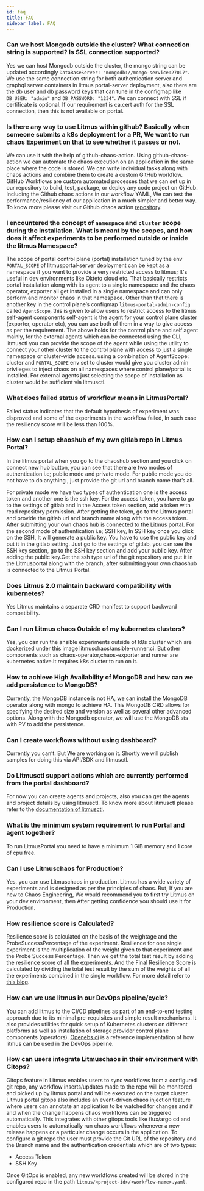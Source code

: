 ```yaml
---
id: faq
title: FAQ
sidebar_label: FAQ
---
```


### Can we host Mongodb outside the cluster? What connection string is supported? Is SSL connection supported?

Yes we can host Mongodb outside the cluster, the mongo string can be updated accordingly `DataBaseServer: "mongodb://mongo-service:27017"`.
We use the same connection string for both authentication server and graphql server containers in litmus portal-server deployment, also there are the db user and db            password keys that can tune in the configmap like `DB_USER: "admin"` and `DB_PASSWORD: "1234"`.
We can connect with SSL if certificate is optional. If our requirement is ca.cert auth for the SSL connection, then this is not available on portal. 

### Is there any way to use Litmus within github? Basically when someone submits a k8s deployment for a PR, We want to run chaos Experiment on that to see whether it passes or not.

We can use it with the help of github-chaos-action. Using github-chaos-action we can automate the chaos execution on an application in the same place where the code is stored. We can write individual tasks along with chaos actions and combine them to create a custom GitHub workflow. GitHub Workflows are custom automated processes that we can set up in our repository to build, test, package, or deploy any code project on GitHub. Including the Github chaos actions in our workflow YAML, We can test the performance/resiliency of our application in a much simpler and better way. To know more please visit  our Github chaos action [repository](https://github.com/litmuschaos/github-chaos-actions).

### I encountered the concept of `namespace` and `cluster` scope during the installation. What is meant by the scopes, and how does it affect experiments to be performed outside or inside the litmus Namespace?

The scope of portal control plane (portal) installation tuned by the env `PORTAL_SCOPE` of litmusportal-server deployment can be kept as a namespace if you want to provide a very restricted access to litmus; It's useful in dev environments like Okteto cloud etc.
That basically restricts portal installation along with its agent to a single namespace and the chaos operator, exporter all get installed in a single namespace and can only perform and monitor chaos in that namespace.
Other than that there is another key in the control plane’s configmap `litmus-portal-admin-config` called  `AgentScope`, this is given to allow users to restrict access to the litmus self-agent components self-agent is the agent for your control plane cluster (exporter, operator etc), you can use both of them in a way to give access as per the requirement.
The above holds for the control plane and self agent mainly, for the external agents which can be connected using the CLI, litmusctl you can provide the scope of the agent while using the utility to connect your other cluster to the control plane with access to just a single namespace or cluster-wide access.
using a combination of AgentScope: cluster and `PORTAL_SCOPE`  env set to cluster would give you cluster admin privileges to inject chaos on all namespaces where control plane/portal is installed. For external agents just selecting the scope of installation as cluster would be sufficient via litmusctl.

### What does failed status of workflow means in LitmusPortal?

Failed status indicates that the default hypothesis of experiment was disproved and some of the experiments in the workflow failed, In such case the resiliency score will be less than 100%.

### How can I setup chaoshub of my own gitlab repo in Litmus Portal?

In the litmus portal when you go to the chaoshub section and you click on connect new hub  button, you can see that there are two modes of authentication i.e; public mode and private mode. For public mode you do not have to do anything , just provide the git url and branch name that’s all.

For  private mode we have two types of authentication one is the access token and another one is the ssh key.
For the access token, you have to go to the settings of gitlab and in the Access token section, add a token with read repository permission. After getting the token, go to the Litmus portal and provide the gitlab url and branch name along with the access token. After submitting your own chaos hub is connected to the Litmus portal.
For the second mode of authentication i.e; SSH key, In SSH key once you click on the SSH, It will generate a public key. You have to use the public key and put it in the gitlab setting. Just go to the settings of gitlab, you can see the SSH key section, go to the SSH key section and add your public key. After adding the public key.Get the ssh type url  of the git repository and  put it in the Litmusportal along with the branch, after submitting  your own chaoshub is connected to the Litmus Portal.

### Does Litmus 2.0 maintain backward compatibility with kubernetes?

Yes Litmus maintains a separate CRD manifest to support backward compatibility.

### Can I run Litmus chaos Outside of my kubernetes clusters?

Yes, you can run the ansible experiments outside of k8s cluster which are dockerized under this image litmuschaos/ansible-runner:ci. But other components such as chaos-operator,chaos-exporter and runner are kubernetes native.It requires k8s cluster to run on it.

### How to achieve High Availability of MongoDB and how can we add persistence to MongoDB?

Currently, the MongoDB instance is not HA, we can install the MongoDB operator along with mongo to achieve HA. This MongoDB CRD allows for specifying the desired size and version as well as several other advanced options. Along with the Mongodb operator, we will use the MongoDB sts with PV to add the persistence.
 
### Can I create workflows without using dashboard?

Currently you can’t. But We are working on it. Shortly we will publish samples for doing this via API/SDK and litmusctl.
 
### Do Litmusctl support actions which are currently performed  from the portal dashboard?

For now you can create agents and projects, also you can get the agents and project details by using litmusctl. To know more about litmusctl please refer to the [documentation of litmusctl](https://github.com/litmuschaos/litmusctl/blob/master/Usage.md).
 
###  What is the minimum system requirement to run Portal and agent together?

To run LitmusPortal you need to have a minimum 1 GiB  memory and 1 core of cpu  free.
 
###  Can I use Litmuschaos for Production?

Yes, you can use Litmuschaos in production. Litmus has a wide variety of experiments and is designed as per the principles of chaos. But, If you are new to Chaos Engineering, We would recommend you to first try Litmus on your dev environment, then After getting confidence you should use it for Production.
 
### How resilience score is Calculated?

Resilience score is calculated on the basis of the weightage and the ProbeSuccessPercentage of the experiment. Resilience for one single experiment is the multiplication of the  weight given to that experiment and the Probe Success Percentage. Then we get the total test result by adding the resilience score of all the experiments. And the Final Resilience Score is calculated by dividing the total test result by the sum of the weights of all the experiments combined in the single workflow. For more detail refer to [this blog](https://dev.to/litmus-chaos/how-the-resilience-score-algorithm-works-in-litmus-1d22).
 
### How can we use litmus in our DevOps pipeline/cycle?

You can add litmus to the CI/CD pipelines as part of an end-to-end testing approach due to its minimal pre-requisites and simple result mechanisms. It also provides utilities for quick setup of Kubernetes clusters on different platforms as well as installation of storage provider control plane components (operators). [Openebs.ci](https://openebs.ci/home) is a reference implementation of how litmus can be used in the DevOps pipeline.
 
### How can users integrate Litmuschaos in their environment with Gitops?

Gitops feature in Litmus enables users to sync workflows from a configured git repo, any workflow inserts/updates made to the repo will be monitored and picked up by litmus portal and will be executed on the target cluster. Litmus portal gitops also includes an event-driven chaos injection feature where users can annotate an application to be watched for changes and if and when the change happens chaos workflows can be triggered automatically. This integrates with other gitops tools like flux/argo cd and enables users to automatically run chaos workflows whenever a new release happens or a particular change occurs in the application.
To configure a git repo the user must provide the Git URL of the repository and the Branch name and the authentication credentials which are of two types:
- Access Token
- SSH Key

Once GitOps is enabled, any new workflows created will be stored in the configured repo in the path `litmus/<project-id>/<workflow-name>.yaml`.


